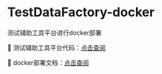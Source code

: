 # TestDataFactory-docker
测试辅助工具平台进行docker部署

🎉 测试辅助工具平台代码：<a href="https://github.com/zhangmoumou1/TestDataFactory">点击查阅</a>

🎉 docker部署文档：<a href="http://zhangyanc.club/subject/article/django_tools_docker/">点击查阅</a>